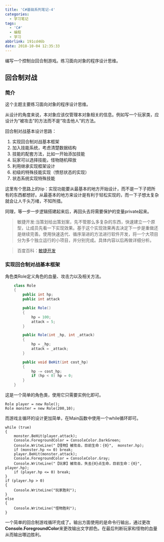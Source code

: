 ```yaml
---
title: 'C#基础系列笔记-4'
categories:
  - 学习笔记
tags:
  - 'C#'
  - 编程
  - 学习
abbrlink: 191cd46b
date: 2018-10-04 12:35:33
---
```


编写一个控制台回合制游戏。练习面向对象的程序设计思维。

<!---more--->

## 回合制对战

### 简介

这个主题主要练习面向对象的程序设计思维。

从设计的角度来说，本对象应该仅管理本对象相关的信息。例如写一个玩家类，应设计为“被攻击”的方法而不是“攻击他人”的方法。

回合制对战基本设计思路：
1. 实现回合制对战基本框架
2. 加入技能系统，考虑清楚数据结构
3. 技能的配套方法，比如一开始添加技能
4. 玩家可以选择技能，怪物随机释放
5. 利用继承实现框架设计
6. 初级的特殊技能实现（愤怒状态的实现）
7. 状态系统实现特殊技能

这里有个思路上的tip：实现功能要从最基本的地方开始设计，而不是一下子把所有的东西都想好。从最基本的地方来设计是有利于轻松实现的，而一下子想太复杂就会让人千头万绪，不知所措。

同理，等一步一步逻辑搭建起来后，再回头去将需要保护的变量private起来。

>敏捷开发:当策划给出策划案，先不管那么多复杂的东西，快速建立一个原型，让成员先看一下实现效果。基于这个实现效果再去决定下一步是重做还是继续完善。使用快速迭代、循序渐进的方法进行软件开发，将一个大项目分为多个独立运行的小项目，并分别完成。具体内容以后再做详细分析。

>百度百科：[敏捷开发](https://baike.baidu.com/item/%E6%95%8F%E6%8D%B7%E5%BC%80%E5%8F%91/5618867?fr=aladdin)

### 实现回合制对战基本框架

角色类Role定义角色的血量、攻击力以及相关方法。

``` c#
    class Role
    {
        public int hp;
        public int attack

        public Role()
        {
            hp = 100;
            attack = 5;
        }

        public Role(int _hp, int _attack)
        {
            hp = _hp;
            attack = _attack;
        }

        public void BeHit(int cost_hp)
        {
            hp -= cost_hp;
            if (hp < 0) hp = 0;
        }
    }
```
这是一个简单的角色类，使用它只需要实例化即可。

    Role player = new Role();
    Role monster = new Role(200,10);

而游戏主循环的设计更加简单，在Main函数中使用一个while循环即可。

    while (true)
    {
        monster.BeHit(player.attack);
        Console.ForegroundColor = ConsoleColor.DarkGreen;
        Console.WriteLine("【怪物】被攻击，目前生命：{0}",  monster.hp);
        if (monster.hp <= 0) break;
        player.BeHit(monster.attack);
        Console.ForegroundColor = ConsoleColor.Gray;
        Console.WriteLine("【玩家】被攻击，失去{0}点生命，目前生命：{0}", player.hp);
        if (player.hp <= 0) break;
    }
    if (player.hp > 0)
    {
        Console.WriteLine("玩家胜利");
    }
    else
    {
        Console.WriteLine("怪物胜利");
    }

一个简单的回合制游戏循环完成了。输出方面使用的是命令行输出，通过更改**Console.ForegroundColor**来更改输出文字颜色。在最后判断玩家和怪物的血量从而输出哪边胜利。